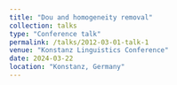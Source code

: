 ```yaml
---
title: "Dou and homogeneity removal"
collection: talks
type: "Conference talk"
permalink: /talks/2012-03-01-talk-1
venue: "Konstanz Linguistics Conference"
date: 2024-03-22
location: "Konstanz, Germany"
---
```

